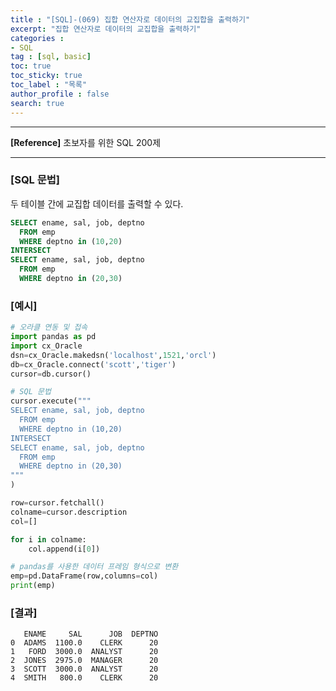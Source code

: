 ```yaml
---
title : "[SQL]-(069) 집합 연산자로 데이터의 교집합을 출력하기"
excerpt: "집합 연산자로 데이터의 교집합을 출력하기"
categories :
- SQL
tag : [sql, basic]
toc: true
toc_sticky: true
toc_label : "목록"
author_profile : false
search: true
---
```


---
**[Reference]** 초보자를 위한 SQL 200제

---

### [SQL 문법]
두 테이블 간에 교집합 데이터를 출력할 수 있다.  

```sql
SELECT ename, sal, job, deptno
  FROM emp
  WHERE deptno in (10,20)
INTERSECT
SELECT ename, sal, job, deptno
  FROM emp
  WHERE deptno in (20,30)
```
### [예시]
```python
# 오라클 연동 및 접속
import pandas as pd
import cx_Oracle
dsn=cx_Oracle.makedsn('localhost',1521,'orcl')
db=cx_Oracle.connect('scott','tiger')
cursor=db.cursor()

# SQL 문법
cursor.execute("""
SELECT ename, sal, job, deptno
  FROM emp
  WHERE deptno in (10,20)
INTERSECT
SELECT ename, sal, job, deptno
  FROM emp
  WHERE deptno in (20,30)
"""
)

row=cursor.fetchall()
colname=cursor.description
col=[]

for i in colname:
    col.append(i[0])

# pandas를 사용한 데이터 프레임 형식으로 변환
emp=pd.DataFrame(row,columns=col)
print(emp)
```
### [결과]
       ENAME     SAL      JOB  DEPTNO
    0  ADAMS  1100.0    CLERK      20
    1   FORD  3000.0  ANALYST      20
    2  JONES  2975.0  MANAGER      20
    3  SCOTT  3000.0  ANALYST      20
    4  SMITH   800.0    CLERK      20
    

